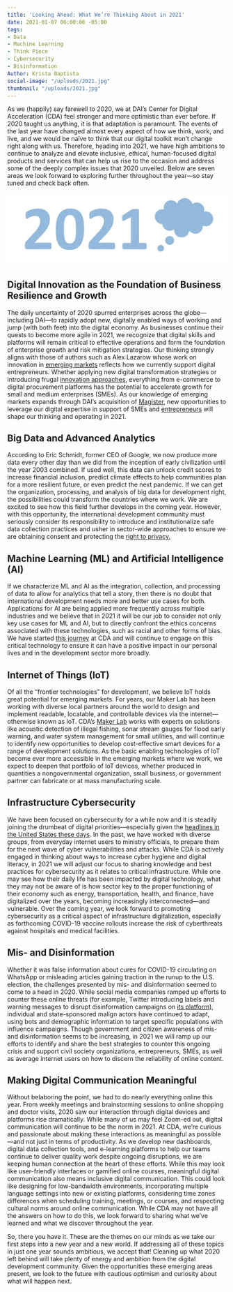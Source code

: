 ```yaml
---
title: 'Looking Ahead: What We’re Thinking About in 2021'
date: 2021-01-07 06:00:00 -05:00
tags:
- Data
- Machine Learning
- Think Piece
- Cybersecurity
- Disinformation
Author: Krista Baptista
social-image: "/uploads/2021.jpg"
thumbnail: "/uploads/2021.jpg"
---
```


As we (happily) say farewell to 2020, we at DAI’s Center for Digital Acceleration (CDA) feel stronger and more optimistic than ever before. If 2020 taught us anything, it is that adaptation is paramount. The events of the last year have changed almost every aspect of how we think, work, and live, and we would be naïve to think that our digital toolkit won’t change right along with us. Therefore, heading into 2021, we have high ambitions to continue to analyze and elevate inclusive, ethical, human-focused digital products and services that can help us rise to the occasion and address some of the deeply complex issues that 2020 unveiled. Below are seven areas we look forward to exploring further throughout the year—so stay tuned and check back often.

<!--more-->

![2021.jpg](/uploads/2021.jpg)

## Digital Innovation as the Foundation of Business Resilience and Growth

The daily uncertainty of 2020 spurred enterprises across the globe—including DAI—to rapidly adopt new, digitally enabled ways of working and jump (with both feet) into the digital economy. As businesses continue their quests to become more agile in 2021, we recognize that digital skills and platforms will remain critical to effective operations and form the foundation of enterprise growth and risk mitigation strategies. Our thinking strongly aligns with those of authors such as Alex Lazarow whose work on innovation in [emerging markets](https://hbr.org/2020/10/startups-its-time-to-think-like-camels-not-unicorns) reflects how we currently support digital entrepreneurs. Whether applying new digital transformation strategies or introducing frugal [innovation approaches](https://ssir.org/articles/entry/frugal_innovation_for_todays_and_tomorrows_crises), everything from e-commerce to digital procurement platforms has the potential to accelerate growth for small and medium enterprises (SMEs). As our knowledge of emerging markets expands through DAI’s acquisition of [Magister,](https://www.dai.com/news/dai-magister-the-leading-capital-advisor-and-investment-bank-for-international-and-emerging-markets) new opportunities to leverage our digital expertise in support of SMEs and [entrepreneurs](https://dai-global-developments.com/articles/commercializing-agricultural-innovations-in-the-age-of-covid-19) will shape our thinking and operating in 2021.

## Big Data and Advanced Analytics

According to Eric Schmidt, former CEO of Google, we now produce more data every other day than we did from the inception of early civilization until the year 2003 combined. If used well, this data can unlock credit scores to increase financial inclusion, predict climate effects to help communities plan for a more resilient future, or even predict the next pandemic. If we can get the organization, processing, and analysis of big data for development right, the possibilities could transform the countries where we work. We are excited to see how this field further develops in the coming year. However, with this opportunity, the international development community must seriously consider its responsibility to introduce and institutionalize safe data collection practices and usher in sector-wide approaches to ensure we are obtaining consent and protecting the [right to privacy.](https://dai-global-digital.com/consent-to-data-processing-in-humanitarian-and-development-contexts-part-one.html)

## Machine Learning (ML) and Artificial Intelligence (AI)

If we characterize ML and AI as the integration, collection, and processing of data to allow for analytics that tell a story, then there is no doubt that international development needs more and better use cases for both. Applications for AI are being applied more frequently across multiple industries and we believe that in 2021 it will be our job to consider not only key use cases for ML and AI, but to directly confront the ethics concerns associated with these technologies, such as racial and other forms of bias. We have started [this journey](https://dai-global-digital.com/algorithms-in-development.html) at CDA and will continue to engage on this critical technology to ensure it can have a positive impact in our personal lives and in the development sector more broadly.

## Internet of Things (IoT)

Of all the “frontier technologies” for development, we believe IoT holds great potential for emerging markets. For years, our Maker Lab has been working with diverse local partners around the world to design and implement readable, locatable, and controllable devices via the internet—otherwise known as IoT. CDA’s [Maker Lab](https://www.dai.com/our-work/solutions/dai-maker-lab) works with experts on solutions like acoustic detection of illegal fishing, sonar stream gauges for flood early warning, and water system management for small utilities, and will continue to identify new opportunities to develop cost-effective smart devices for a range of development solutions. As the basic enabling technologies of IoT become ever more accessible in the emerging markets where we work, we expect to deepen that portfolio of IoT devices, whether produced in quantities a nongovernmental organization, small business, or government partner can fabricate or at mass manufacturing scale.

## Infrastructure Cybersecurity

We have been focused on cybersecurity for a while now and it is steadily joining the drumbeat of digital priorities—especially given the [headlines in the United States these days](https://thehill.com/policy/cybersecurity/532756-us-intel-agencies-blame-russia-for-massive-solarwinds-hack). In the past, we have worked with diverse groups, from everyday internet users to ministry officials, to prepare them for the next wave of cyber vulnerabilities and attacks. While CDA is actively engaged in thinking about ways to increase cyber hygiene and digital literacy, in 2021 we will adjust our focus to sharing knowledge and best practices for cybersecurity as it relates to critical infrastructure. While one may see how their daily life has been impacted by digital technology, what they may not be aware of is how sector key to the proper functioning of their economy such as energy, transportation, health, and finance, have digitalized over the years, becoming increasingly interconnected—and vulnerable. Over the coming year, we look forward to promoting cybersecurity as a critical aspect of infrastructure digitalization, especially as forthcoming COVID-19 vaccine rollouts increase the risk of cyberthreats against hospitals and medical facilities.

## Mis- and Disinformation

Whether it was false information about cures for COVID-19 circulating on WhatsApp or misleading articles gaining traction in the runup to the U.S. election, the challenges presented by mis- and disinformation seemed to come to a head in 2020. While social media companies ramped up efforts to counter these online threats (for example, Twitter introducing labels and warning messages to disrupt disinformation campaigns on [its platform](https://blog.twitter.com/en_us/topics/product/2020/updating-our-approach-to-misleading-information.html)), individual and state-sponsored malign actors have continued to adapt, using bots and demographic information to target specific populations with influence campaigns. Though government and citizen awareness of mis- and disinformation seems to be increasing, in 2021 we will ramp up our efforts to identify and share the best strategies to counter this ongoing crisis and support civil society organizations, entrepreneurs, SMEs, as well as average internet users on how to discern the reliability of online content.

## Making Digital Communication Meaningful

Without belaboring the point, we had to do nearly everything online this year. From weekly meetings and brainstorming sessions to online shopping and doctor visits, 2020 saw our interaction through digital devices and platforms rise dramatically. While many of us may feel Zoom-ed out, digital communication will continue to be the norm in 2021. At CDA, we’re curious and passionate about making these interactions as meaningful as possible—and not just in terms of productivity. As we develop new dashboards, digital data collection tools, and e-learning platforms to help our teams continue to deliver quality work despite ongoing disruptions, we are keeping human connection at the heart of these efforts. While this may look like user-friendly interfaces or gamified online courses, meaningful digital communication also means inclusive digital communication. This could look like designing for low-bandwidth environments, incorporating multiple language settings into new or existing platforms, considering time zones differences when scheduling training, meetings, or courses, and respecting cultural norms around online communication. While CDA may not have all the answers on how to do this, we look forward to sharing what we’ve learned and what we discover throughout the year.

So, there you have it. These are the themes on our minds as we take our first steps into a new year and a new world. If addressing all of these topics in just one year sounds ambitious, we accept that! Cleaning up what 2020 left behind will take plenty of energy and ambition from the digital development community. Given the opportunities these emerging areas present, we look to the future with cautious optimism and curiosity about what will happen next.